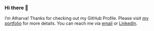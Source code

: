 ### Hi there 👋

I’m Atharva! Thanks for checking out my GitHub Profile. Please visit [my portfolio](https://www.atharvacodes.ml/) for more details. You can reach me via [email](mailto:atharvatidke80@gmail.com) or [LinkedIn](https://www.linkedin.com/in/atharvat80/).
